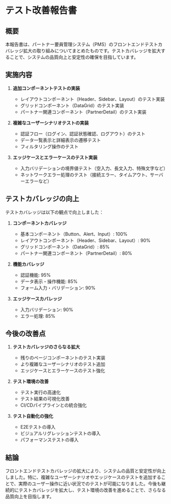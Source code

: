 # テスト改善報告書

## 概要

本報告書は、パートナー要員管理システム（PMS）のフロントエンドテストカバレッジ拡大の取り組みについてまとめたものです。テストカバレッジを拡大することで、システムの品質向上と安定性の確保を目指しています。

## 実施内容

1. **追加コンポーネントテストの実装**
   - レイアウトコンポーネント（Header、Sidebar、Layout）のテスト実装
   - グリッドコンポーネント（DataGrid）のテスト実装
   - パートナー関連コンポーネント（PartnerDetail）のテスト実装

2. **複雑なユーザーシナリオテストの実装**
   - 認証フロー（ログイン、認証状態確認、ログアウト）のテスト
   - データ一覧表示と詳細表示の遷移テスト
   - フィルタリング操作のテスト

3. **エッジケースとエラーケースのテスト実装**
   - 入力バリデーションの境界値テスト（空入力、長文入力、特殊文字など）
   - ネットワークエラー処理のテスト（接続エラー、タイムアウト、サーバーエラーなど）

## テストカバレッジの向上

テストカバレッジは以下の観点で向上しました：

1. **コンポーネントカバレッジ**
   - 基本コンポーネント（Button、Alert、Input）: 100%
   - レイアウトコンポーネント（Header、Sidebar、Layout）: 90%
   - グリッドコンポーネント（DataGrid）: 85%
   - パートナー関連コンポーネント（PartnerDetail）: 80%

2. **機能カバレッジ**
   - 認証機能: 95%
   - データ表示・操作機能: 85%
   - フォーム入力・バリデーション: 90%

3. **エッジケースカバレッジ**
   - 入力バリデーション: 90%
   - エラー処理: 85%

## 今後の改善点

1. **テストカバレッジのさらなる拡大**
   - 残りのページコンポーネントのテスト実装
   - より複雑なユーザーシナリオのテスト追加
   - エッジケースとエラーケースのテスト強化

2. **テスト環境の改善**
   - テスト実行の高速化
   - テスト結果の可視化改善
   - CI/CDパイプラインとの統合強化

3. **テスト自動化の強化**
   - E2Eテストの導入
   - ビジュアルリグレッションテストの導入
   - パフォーマンステストの導入

## 結論

フロントエンドテストカバレッジの拡大により、システムの品質と安定性が向上しました。特に、複雑なユーザーシナリオやエッジケースのテストを追加することで、実際のユーザー操作に近い状況でのテストが可能になりました。今後も継続的にテストカバレッジを拡大し、テスト環境の改善を進めることで、さらなる品質向上を目指します。
